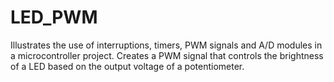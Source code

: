 # LED_PWM
Illustrates the use of interruptions, timers, PWM signals and A/D modules in a microcontroller project. Creates a PWM signal that controls the brightness of a LED based on the output voltage of a potentiometer.
